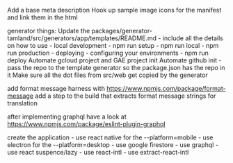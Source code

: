 
Add a base meta description
Hook up sample image icons for the manifest and link them in the html

generator things:
    Update the packages/generator-tamland/src/generators/app/templates/README.md
        - include all the details on how to use
            - local development
                - npm run setup
                - npm run local
                - npm run production
            - deploying
                - configuring your environments
                - npm run deploy
    Automate gcloud project and GAE project init
    Automate github init
        - pass the repo to the template generator so the package.json has the repo in it
    Make sure all the dot files from src/web get copied by the generator

add format message harness with https://www.npmjs.com/package/format-message
add a step to the build that extracts format message strings for translation

after implementing graphql have a look at https://www.npmjs.com/package/eslint-plugin-graphql

create the application
    - use react native for the --platform=mobile
    - use electron for the --platform=desktop
    - use google firestore
    - use graphql
    - use react suspence/lazy
    - use react-intl
    - use extract-react-intl
